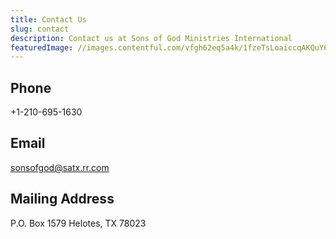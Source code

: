 ```yaml
---
title: Contact Us
slug: contact
description: Contact us at Sons of God Ministries International
featuredImage: //images.contentful.com/vfgh62eq5a4k/1fzeTsLoaiccqAKQuY6mgs/df8fe77f5c0f3acb1cf8651879c4209e/olu-eletu-38649-unsplash__1_.jpg
---
```

## Phone
+1-210-695-1630

## Email
sonsofgod@satx.rr.com

## Mailing Address
P.O. Box 1579
Helotes, TX 78023
